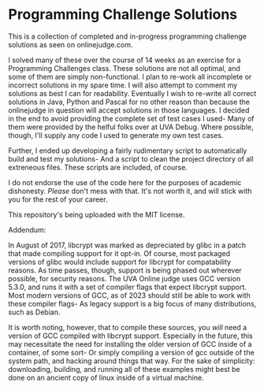 # Programming Challenge Solutions

This is a collection of completed and in-progress programming challenge solutions as seen on onlinejudge.com.

I solved many of these over the course of 14 weeks as an exercise for a Programming Challenges class. These solutions are not all optimal, and some of them are simply non-functional. I plan to re-work all incomplete or incorrect solutions in my spare time. I will also attempt to comment my solutions as best I can for readability. Eventually I wish to re-write all correct solutions in Java, Python and Pascal for no other reason than because the onlinejudge in question will accept solutions in those languages. I decided in the end to avoid providing the complete set of test cases I used- Many of them were provided by the helful folks over at UVA Debug. Where possible, though, I'll supply any code I used to generate my own test cases.

Further, I ended up developing a fairly rudimentary script to automatically build and test my solutions- And a script to clean the project directory of all extreneous files. These scripts are included, of course.

I do not endorse the use of the code here for the purposes of academic dishonesty. *Please* don't mess with that. It's not worth it, and will stick with you for the rest of your career.

This repository's being uploaded with the MIT license.

Addendum: 

In August of 2017, libcrypt was marked as depreciated by glibc in a patch that made compiling support for it opt-in. Of course, most packaged versions of glibc would include support for libcrypt for compatability reasons. As time passes, though, support is being phased out wherever possible, for security reasons. The UVA Online judge uses GCC version 5.3.0, and runs it with a set of compiler flags that expect libcrypt support. Most modern versions of GCC, as of 2023 should still be able to work with these compiler flags- As legacy support is a big focus of many distributions, such as Debian. 

It is worth noting, however, that to compile these sources, you *will* need a version of GCC compiled with libcrypt support. Especially in the future, this may necessitate the need for installing the older version of GCC inside of a container, of some sort- Or simply compiling a version of gcc outside of the system path, and hacking around things that way. For the sake of simplicity: downloading, building, and running all of these examples might best be done on an ancient copy of linux inside of a virtual machine.
